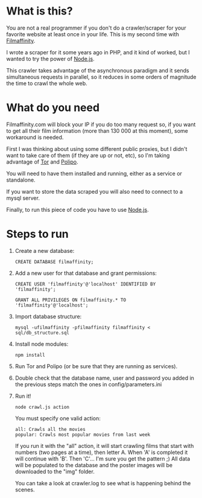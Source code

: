 # What is this?

You are not a real programmer if you don't do a crawler/scraper for your favorite website at least once in your life. This is my second time with [Filmaffinity](http://www.filmaffinity.com).

I wrote a scraper for it some years ago in PHP, and it kind of worked, but I wanted to try the power of [Node.js](https://nodejs.org).

This crawler takes advantage of the asynchronous paradigm and it sends simultaneous requests in parallel, so it reduces in some orders of magnitude the time to crawl the whole web.

# What do you need

Filmaffinity.com will block your IP if you do too many request so, if you want to get all their film information (more than 130 000 at this moment), some workaround is needed.

First I was thinking about using some different public proxies, but I didn't want to take care of them (if they are up or not, etc), so I'm taking advantage of [Tor](https://www.torproject.org/) and [Polipo](https://github.com/jech/polipo).

You will need to have them installed and running, either as a service or standalone.

If you want to store the data scraped you will also need to connect to a mysql server.

Finally, to run this piece of code you have to use [Node.js](https://nodejs.org).

# Steps to run

1. Create a new database:

    ```
    CREATE DATABASE filmaffinity;
    ```

2. Add a new user for that database and grant permissions:
    ```
    CREATE USER 'filmaffinity'@'localhost' IDENTIFIED BY 'filmaffinity';

    GRANT ALL PRIVILEGES ON filmaffinity.* TO 'filmaffinity'@'localhost';
    ```

3. Import database structure:
    ```
    mysql -ufilmaffinity -pfilmaffinity filmaffinity < sql/db_structure.sql
    ```

4. Install node modules:
    ```
    npm install
    ```

5. Run Tor and Polipo (or be sure that they are running as services).

6. Double check that the database name, user and password you added in the previous steps match the ones in config/parameters.ini

7. Run it!
    ```
    node crawl.js action
    ```

    You must specify one valid action:
    ```
    all: Crawls all the movies
    popular: Crawls most popular movies from last week
    ```

    If you run it with the "all" action, it will start crawling films that start with numbers (two pages at a time), then letter A. When 'A' is completed it will continue with 'B'. Then 'C'... I'm sure you get the pattern ;) All data will be populated to the database and the poster images will be downloaded to the "img" folder.

    You can take a look at crawler.log to see what is happening behind the scenes.
